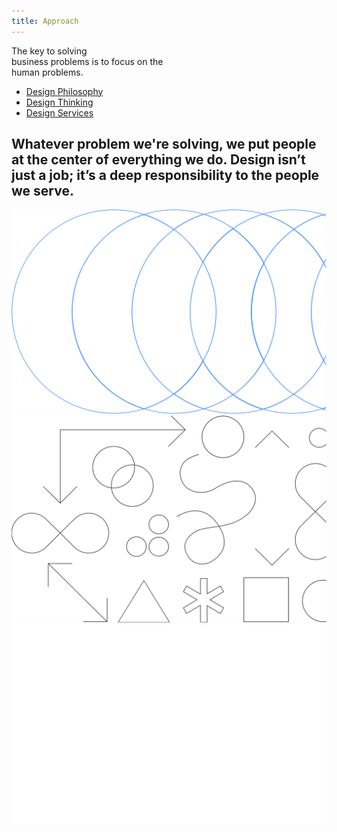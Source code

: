 ```yaml
---
title: Approach
---
```


<title-block>

The key to solving<br>
business problems
<span>is to focus on the
<br>human problems.</span>

<anchor-links>

- [Design Philosophy](#design-philosophy)
- [Design Thinking](#design-thinking)
- [Design Services](#design-services)

</anchor-links>

</title-block>

<grid background="gray-10">
<column lg="8"  md="5">

## Whatever problem we're solving, we put people at the center of everything we do. Design isn’t just a job; it’s a deep responsibility to the people we serve.

<icon name="PlexArrowDown"></icon>

</column>

</grid>

<tile
    feature="true"
    feature_style="alt"
    feature_heading="Design Philosophy"
    feature_heading_secondary="The beliefs behind everything we do."
    feature_background="black"
    feature_description="Design is about giving people a path, both emotionally and functionally, towards their goals."
    href="/approach/design-philosophy"
    title="Learn more">
<img src="images/philosophy.svg" alt="Geometric shapes"/>
</tile>
<tile
    feature="true"
    feature_style="alt"
    feature_heading="Design Thinking"
    feature_heading_secondary="Human-centered design at scale."
    feature_background="gray-20"
    feature_description="Learn how you can apply the same framework our teams use every day."
    href="/approach/design-thinking"
    title="Learn more">
<img src="images/thinking.svg" alt="Geometric shapes"/>
</tile>
<tile
    feature="true"
    feature_style="alt"
    feature_heading="Design Services"
    feature_heading_secondary="Your business partner by design."
    feature_background="gray-80"
    feature_description="Design is about giving people a path, both emotionally and functionally, towards their goals."
    href="/approach/design-services"
    title="Learn more">
<img src="images/services.svg" alt="Ven diagram emphasizing overlapping area"/>
</tile>
